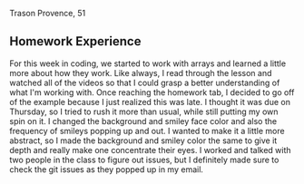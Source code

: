 Trason Provence, 51


## Homework Experience
For this week in coding, we started to work with arrays and learned a little more about how they work. Like always, I read through the lesson and watched all of the videos so that I could grasp a better understanding of what I'm working with. Once reaching the homework tab, I decided to go off of the example because I just realized this was late. I thought it was due on Thursday, so I tried to rush it more than usual, while still putting my own spin on it. I changed the background and smiley face color and also the frequency of smileys popping up and out. I wanted to make it a little more abstract, so I made the background and smiley color the same to give it depth and really make one concentrate their eyes. I worked and talked with two people in the class to figure out issues, but I definitely made sure to check the git issues as they popped up in my email.
